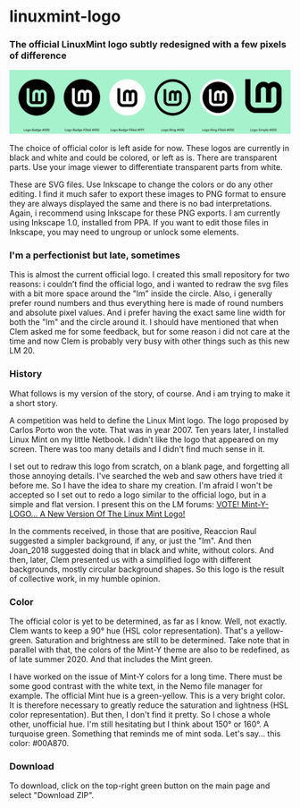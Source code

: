 # linuxmint-logo
### The official LinuxMint logo subtly redesigned with a few pixels of difference
![Preview of logo variations](https://github.com/SebastJava/linuxmint-logo/blob/master/Logos-prv.svg)

The choice of official color is left aside for now. These logos are currently in black and white and could be colored, or left as is. There are transparent parts. Use your image viewer to differentiate transparent parts from white.

These are SVG files. Use Inkscape to change the colors or do any other editing. I find it much safer to export these images to PNG format to ensure they are always displayed the same and there is no bad interpretations. Again, i recommend using Inkscape for these PNG exports. I am currently using Inkscape 1.0, installed from PPA. If you want to edit those files in Inkscape, you may need to ungroup or unlock some elements.

### I'm a perfectionist but late, sometimes
This is almost the current official logo. I created this small repository for two reasons: i couldn’t find the official logo, and i wanted to redraw the svg files with a bit more space around the "lm" inside the circle. Also, i generally prefer round numbers and thus everything here is made of round numbers and absolute pixel values. And i prefer having the exact same line width for both the "lm" and the circle around it. I should have mentioned that when Clem asked me for some feedback, but for some reason i did not care at the time and now Clem is probably very busy with other things such as this new LM 20.

### History
What follows is my version of the story, of course. And i am trying to make it a short story.

A competition was held to define the Linux Mint logo. The logo proposed by Carlos Porto won the vote. That was in year 2007. Ten years later, I installed Linux Mint on my little Netbook. I didn't like the logo that appeared on my screen. There was too many details and I didn't find much sense in it.

I set out to redraw this logo from scratch, on a blank page, and forgetting all those annoying details. I've searched the web and saw others have tried it before me. So I have the idea to share my creation. I'm afraid I won't be accepted so I set out to redo a logo similar to the official logo, but in a simple and flat version. I present this on the LM forums: [VOTE! Mint-Y-LOGO... A New Version Of The Linux Mint Logo!](Https://forums.linuxmint.com/viewtopic.php?f=19&t=280401)

In the comments received, in those that are positive, Reaccion Raul suggested a simpler background, if any, or just the "lm". And then Joan_2018 suggested doing that in black and white, without colors. And then, later, Clem presented us with a simplified logo with different backgrounds, mostly circular background shapes. So this logo is the result of collective work, in my humble opinion.

### Color
The official color is yet to be determined, as far as I know. Well, not exactly. Clem wants to keep a 90° hue (HSL color representation). That's a yellow-green. Saturation and brightness are still to be determined. Take note that in parallel with that, the colors of the Mint-Y theme are also to be redefined, as of late summer 2020. And that includes the Mint green.

I have worked on the issue of Mint-Y colors for a long time. There must be some good contrast with the white text, in the Nemo file manager for example. The official Mint hue is a green-yellow. This is a very bright color. It is therefore necessary to greatly reduce the saturation and lightness (HSL color representation). But then, I don't find it pretty. So I chose a whole other, unofficial hue. I'm still hesitating but I think about 150° or 160°. A turquoise green. Something that reminds me of mint soda. Let's say... this color: #00A870.

### Download
To download, click on the top-right green button on the main page and select "Download ZIP".
